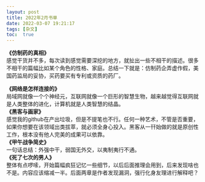 ```yaml
---
layout: post
title: 2022年2月书单
date: 2022-03-07 19:21:17
tags: [杂文]
toc:  true
---
```


**《仿制药的真相》**  
感觉干货并不多，每次读到感觉需要深挖的地方，就扯出一些不相干的描述。很多不相干的篇幅比如某个角色的性格、家庭。总结一下就是：仿制药企弄虚作假，美国药监局的妥协，买药要买有专利或资质的药厂。     
 
**《网络是怎样连接的》**  
局域网就像一个个神经元，互联网就像一个巨形的智慧生物，越来越觉得互联网就是人类整体的进化，计算机就是人类智慧的结晶。  
**《黑客与画家》**  
感觉我的github在产出垃圾，但是不提笔也不行。任何一种艺术，不管是否重要，如果你想要在该领域出类拔萃，就必须全身心投入。黑客从一幵始做的就是原创性工作，根本没有他人完美的成果可以依靠。  
**《甲午战争简史》**  
一句话总结：外强中干，弱国无外交，以夷制夷行不通。  
**《死了七次的男人》**  
整体有点啰嗦，开始篇幅疯狂记忆一些细节，以后后面推理会用到，后来发现啥也不是。内容应该缩减一半。后面两章是作者发现漏洞，强行化身友理进行解释吧？
